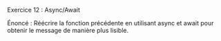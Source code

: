 Exercice 12 : Async/Await

Énoncé :
Réécrire la fonction précédente en utilisant async et await pour obtenir le message de manière plus lisible.